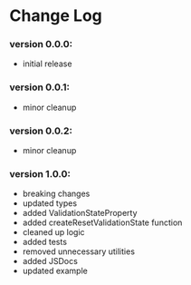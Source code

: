 # Change Log

### version 0.0.0:

- initial release

### version 0.0.1:

- minor cleanup

### version 0.0.2:

- minor cleanup

### version 1.0.0:

- breaking changes
- updated types
- added ValidationStateProperty
- added createResetValidationState function
- cleaned up logic
- added tests
- removed unnecessary utilities
- added JSDocs
- updated example
